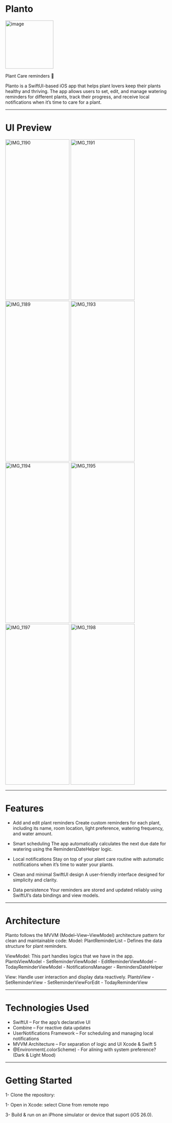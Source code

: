 # Planto
<img width="150" height="150" alt="image" src="https://github.com/user-attachments/assets/fa20ac28-8346-44fe-94d0-6a5804fafdf8" />

Plant Care reminders 🌿 

Planto is a SwiftUI-based iOS app that helps plant lovers keep their plants healthy and thriving. The app allows users to set, edit, and manage watering reminders for different plants, track their progress, and receive local notifications when it’s time to care for a plant.

------------------------------------------------------------------------------------------------------------------------------------

# UI Preview

<img width="200" height="500" alt="IMG_1190" src="https://github.com/user-attachments/assets/24325069-f778-43e0-92d6-02e742ef3c29" /> <img width="200" height="500" alt="IMG_1191" src="https://github.com/user-attachments/assets/05707ecf-ed8a-4c55-b53d-6581737ce3a2" /> <img width="200" height="500" alt="IMG_1189" src="https://github.com/user-attachments/assets/10cf2743-30d5-4c90-a84d-5f9fcdecda2c" /> <img width="200" height="500" alt="IMG_1193" src="https://github.com/user-attachments/assets/4ccd269b-b064-4962-9295-abdae7ef4997" /> <img width="200" height="500" alt="IMG_1194" src="https://github.com/user-attachments/assets/52e6e8c8-7b6f-4894-bd47-7ebaf899c5f6" /> <img width="200" height="500" alt="IMG_1195" src="https://github.com/user-attachments/assets/5b1ba2b4-1f31-4797-8400-fff351d7cf5b" /> <img width="200" height="500" alt="IMG_1197" src="https://github.com/user-attachments/assets/cf3e7b3c-44e9-4d40-884e-a4e888729c58" /> <img width="200" height="500" alt="IMG_1198" src="https://github.com/user-attachments/assets/3ecae490-e1fa-439e-9a5f-7a6db09739b6" />


------------------------------------------------------------------------------------------------------------------------------------

# Features

* Add and edit plant reminders
Create custom reminders for each plant, including its name, room location, light preference, watering frequency, and water amount.

* Smart scheduling
The app automatically calculates the next due date for watering using the RemindersDateHelper logic.

* Local notifications
Stay on top of your plant care routine with automatic notifications when it’s time to water your plants.

* Clean and minimal SwiftUI design
A user-friendly interface designed for simplicity and clarity.

* Data persistence
Your reminders are stored and updated reliably using SwiftUI’s data bindings and view models.

------------------------------------------------------------------------------------------------------------------------------------

# Architecture

Planto follows the MVVM (Model–View–ViewModel) architecture pattern for clean and maintainable code:
Model:
PlantReminderList – Defines the data structure for plant reminders.

ViewModel:
This part handles logics that we have in the app. 
PlantsViewModel - SetReminderViewModel - EditReminderViewModel – TodayReminderViewModel - NotificationsManager - RemindersDateHelper 

View:
Handle user interaction and display data reactively.
PlantsView - SetReminderView - SetReminderViewForEdit - TodayReminderView 

------------------------------------------------------------------------------------------------------------------------------------

# Technologies Used

* SwiftUI – For the app’s declarative UI
* Combine – For reactive data updates
* UserNotifications Framework – For scheduling and managing local notifications
* MVVM Architecture – For separation of logic and UI
Xcode & Swift 5
* @Environment(\.colorScheme) - For alining with system preference? (Dark & Light Mood)
  
------------------------------------------------------------------------------------------------------------------------------------
# Getting Started

1- Clone the repository:

1- Open in Xcode:
select Clone from remote repo

3- Build & run on an iPhone simulator or device that suport (iOS 26.0).
